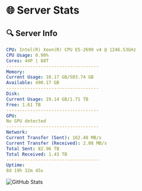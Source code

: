 # 🌐 Server Stats
## 🔍 Server Info
```yaml
CPU: Intel(R) Xeon(R) CPU E5-2699 v4 @ 1246.53GHz
CPU Usage: 0.90%
Cores: 44P | 88T
-----------------------------------
Memory:
Current Usage: 10.17 GB/503.74 GB
Available: 490.17 GB
-----------------------------------
Disk:
Current Usage: 19.14 GB/1.71 TB
Free: 1.61 TB
-----------------------------------
GPU:
No GPU detected
-----------------------------------
Network:
Current Transfer (Sent): 162.48 MB/s
Current Transfer (Received): 2.08 MB/s
Total Sent: 82.96 TB
Total Received: 1.43 TB
-----------------------------------
Uptime:
8d 19h 32m 45s
```
![GitHub Stats](https://img.shields.io/badge/Updated-2025-02-16_18:16:03-blue)